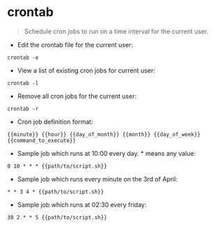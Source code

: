 # crontab

> Schedule cron jobs to run on a time interval for the current user.

- Edit the crontab file for the current user:

`crontab -e`

- View a list of existing cron jobs for current user:

`crontab -l`

- Remove all cron jobs for the current user:

`crontab -r`

- Cron job definition format:

`{{minute}} {{hour}} {{day_of_month}} {{month}} {{day_of_week}} {{command_to_execute}}`

- Sample job which runs at 10:00 every day. * means any value:

`0 10 * * * {{path/to/script.sh}}`

- Sample job which runs every minute on the 3rd of April:

`* * 3 4 * {{path/to/script.sh}}`

- Sample job which runs at 02:30 every friday:

`30 2 * * 5 {{path/to/script.sh}}`
